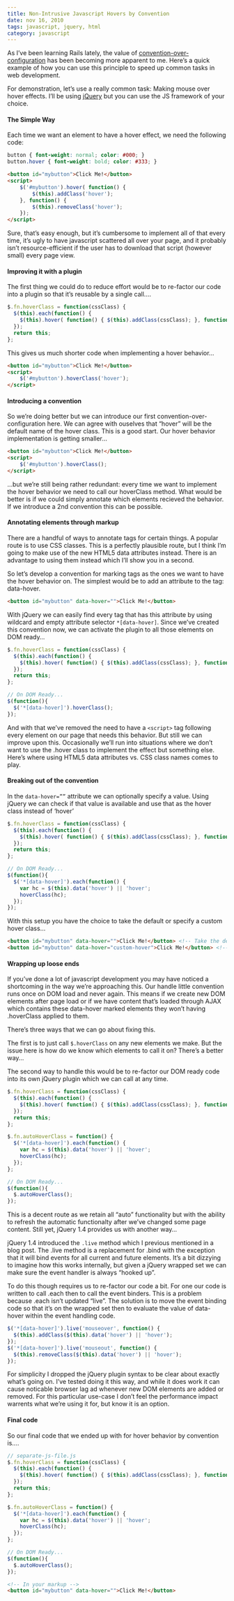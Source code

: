 ```yaml
---
title: Non-Intrusive Javascript Hovers by Convention
date: nov 16, 2010
tags: javascript, jquery, html
category: javascript
---
```


As I’ve been learning Rails lately, the value of [convention-over-configuration](http://en.wikipedia.org/wiki/Convention_over_configuration) has been becoming more apparent to me.  Here’s a quick example of how you can use this principle to speed up common tasks in web development.

For demonstration, let’s use a really common task:  Making mouse over hover effects.  I’ll be using [jQuery](http://jquery.com/) but you can use the JS framework of your choice.

#### The Simple Way
Each time we want an element to have a hover effect, we need the following code:

```css
button { font-weight: normal; color: #000; }
button.hover { font-weight: bold; color: #333; }
```

```html
<button id="mybutton">Click Me!</button>
<script>
    $('#mybutton').hover( function() {
        $(this).addClass('hover');
    }, function() {
        $(this).removeClass('hover');
    });
</script>
```

Sure, that’s easy enough, but it’s cumbersome to implement all of that every time, it’s ugly to have javascript scattered all over your page, and it probably isn’t resource-efficient if the user has to download that script (however small) every page view.

#### Improving it with a plugin

The first thing we could do to reduce effort would be to re-factor our code into a plugin so that it’s reusable by a single call….

```javascript
$.fn.hoverClass = function(cssClass) {
  $(this).each(function() {
    $(this).hover( function() { $(this).addClass(cssClass); }, function() { $(this).removeClass(cssClass); } );
  });
  return this;
};
```

This gives us much shorter code when implementing a hover behavior…

```html
<button id="mybutton">Click Me!</button>
<script>
    $('#mybutton').hoverClass('hover');
</script>
```

#### Introducing a convention

So we’re doing better but we can introduce our first convention-over-configuration here. We can agree with ouselves that “hover” will be the default name of the hover class. This is a good start. Our hover behavior implementation is getting smaller…

```html
<button id="mybutton">Click Me!</button>
<script>
    $('#mybutton').hoverClass();
</script>
```

…but we’re still being rather redundant: every time we want to implement the hover behavior we need to call our hoverClass method. What would be better is if we could simply annotate which elements recieved the behavior. If we introduce a 2nd convention this can be possible.

#### Annotating elements through markup

There are a handful of ways to annotate tags for certain things. A popular route is to use CSS classes. This is a perfectly plausible route, but I think I’m going to make use of the new HTML5 data attributes instead. There is an advantage to using them instead which I’ll show you in a second.

So let’s develop a convention for marking tags as the ones we want to have the hover behavior on. The simplest would be to add an attribute to the tag: data-hover.

```html
<button id="mybutton" data-hover="">Click Me!</button>
```

With jQuery we can easily find every tag that has this attribute by using wildcard and empty attribute selector `*[data-hover]`. Since we’ve created this convention now, we can activate the plugin to all those elements on DOM ready…

```javascript
$.fn.hoverClass = function(cssClass) {
  $(this).each(function() {
    $(this).hover( function() { $(this).addClass(cssClass); }, function() { $(this).removeClass(cssClass); } );
  });
  return this;
};

// On DOM Ready...
$(function(){
  $('*[data-hover]').hoverClass();
});
```

And with that we’ve removed the need to have a `<script>` tag following every element on our page that needs this behavior. But still we can improve upon this. Occasionally we’ll run into situations where we don’t want to use the .hover class to implement the effect but something else. Here’s where using HTML5 data attributes vs. CSS class names comes to play.

#### Breaking out of the convention

In the `data-hover=””` attribute we can optionally specify a value. Using jQuery we can check if that value is available and use that as the hover class instead of ‘hover’

```javascript
$.fn.hoverClass = function(cssClass) {
  $(this).each(function() {
    $(this).hover( function() { $(this).addClass(cssClass); }, function() { $(this).removeClass(cssClass); } );
  });
  return this;
};

// On DOM Ready...
$(function(){
  $('*[data-hover]').each(function() {
    var hc = $(this).data('hover') || 'hover';
    hoverClass(hc);
  });
});
```

With this setup you have the choice to take the default or specify a custom hover class…

```html
<button id="mybutton" data-hover="">Click Me!</button> <!-- Take the defaults -->
<button id="mybutton" data-hover="custom-hover">Click Me!</button> <!-- Use this class instead -->
```

#### Wrapping up loose ends

If you’ve done a lot of javascript development you may have noticed a shortcoming in the way we’re approaching this. Our handle little convention runs once on DOM load and never again. This means if we create new DOM elements after page load or if we have content that’s loaded through AJAX which contains these data-hover marked elements they won’t having .hoverClass applied to them.

There’s three ways that we can go about fixing this.

The first is to just call `$.hoverClass` on any new elements we make. But the issue here is how do we know which elements to call it on? There’s a better way…

The second way to handle this would be to re-factor our DOM ready code into its own jQuery plugin which we can call at any time.

```javascript
$.fn.hoverClass = function(cssClass) {
  $(this).each(function() {
    $(this).hover( function() { $(this).addClass(cssClass); }, function() { $(this).removeClass(cssClass); } );
  });
  return this;
};

$.fn.autoHoverClass = function() {
  $('*[data-hover]').each(function() {
    var hc = $(this).data('hover') || 'hover';
    hoverClass(hc);
  });
};

// On DOM Ready...
$(function(){
  $.autoHoverClass();
});
```

This is a decent route as we retain all “auto” functionality but with the ability to refresh the automatic functionalty after we’ve changed some page content. Still yet, jQuery 1.4 provides us with another way…

jQuery 1.4 introduced the `.live` method which I previous mentioned in a blog post. The .live method is a replacement for .bind with the exception that it will bind events for all current and future elements. It’s a bit dizzying to imagine how this works internally, but given a jQuery wrapped set we can make sure the event handler is always “hooked up”.

To do this though requires us to re-factor our code a bit. For one our code is written to call .each then to call the event binders. This is a problem because .each isn’t updated “live”. The solution is to move the event binding code so that it’s on the wrapped set then to evaluate the value of data-hover within the event handling code.

```javascript
$('*[data-hover]').live('mouseover', function() {
  $(this).addClass($(this).data('hover') || 'hover');
});
$('*[data-hover]').live('mouseout', function() {
  $(this).removeClass($(this).data('hover') || 'hover');
});
```

For simplicity I dropped the jQuery plugin syntax to be clear about exactly what’s going on. I’ve tested doing it this way, and while it does work it can cause noticable browser lag ad whenever new DOM elements are added or removed. For this particular use-case I don’t feel the performance impact warrents what we’re using it for, but know it is an option.

#### Final code

So our final code that we ended up with for hover behavior by convention is….

```javascript
// separate-js-file.js
$.fn.hoverClass = function(cssClass) {
  $(this).each(function() {
    $(this).hover( function() { $(this).addClass(cssClass); }, function() { $(this).removeClass(cssClass); } );
  });
  return this;
};

$.fn.autoHoverClass = function() {
  $('*[data-hover]').each(function() {
    var hc = $(this).data('hover') || 'hover';
    hoverClass(hc);
  });
};

// On DOM Ready...
$(function(){
  $.autoHoverClass();
});
```

```html
<!-- In your markup -->
<button id="mybutton" data-hover="">Click Me!</button>
```
